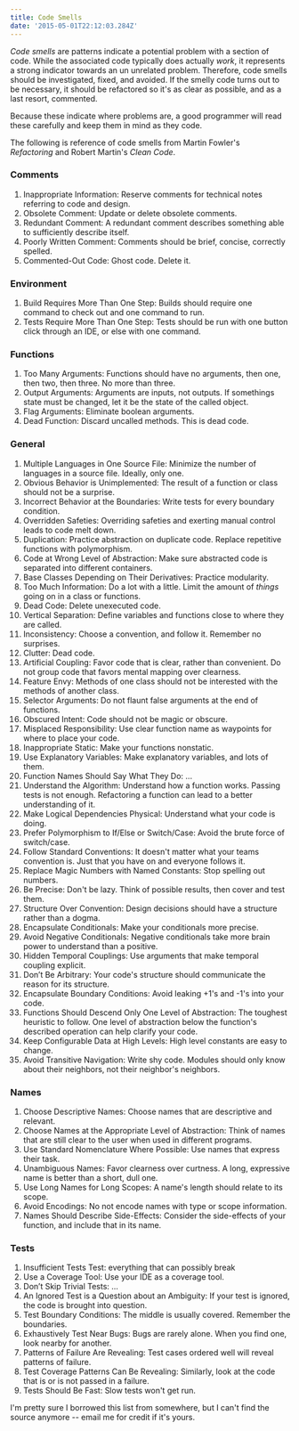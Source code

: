 ```yaml
---
title: Code Smells
date: '2015-05-01T22:12:03.284Z'
---
```


_Code smells_ are patterns indicate a potential problem with a section of code. While the associated code typically does actually _work_, it represents a strong indicator towards an un unrelated problem. Therefore, code smells should be investigated, fixed, and avoided. If the smelly code turns out to be necessary, it should be refactored so it's as clear as possible, and as a last resort, commented.

Because these indicate where problems are, a good programmer will read these carefully and keep them in mind as they code.

The following is reference of code smells from Martin Fowler's _Refactoring_ and Robert Martin's _Clean Code_.

### Comments

1. Inappropriate Information: Reserve comments for technical notes referring to code and design.
2. Obsolete Comment: Update or delete obsolete comments.
3. Redundant Comment: A redundant comment describes something able to sufficiently describe itself.
4. Poorly Written Comment: Comments should be brief, concise, correctly spelled.
5. Commented-Out Code: Ghost code. Delete it.

### Environment

1. Build Requires More Than One Step: Builds should require one command to check out and one command to run.
2. Tests Require More Than One Step: Tests should be run with one button click through an IDE, or else with one command.

### Functions

1. Too Many Arguments: Functions should have no arguments, then one, then two, then three. No more than three.
2. Output Arguments: Arguments are inputs, not outputs. If somethings state must be changed, let it be the state of the called object.
3. Flag Arguments: Eliminate boolean arguments.
4. Dead Function: Discard uncalled methods. This is dead code.

### General

1. Multiple Languages in One Source File: Minimize the number of languages in a source file. Ideally, only one.
2. Obvious Behavior is Unimplemented: The result of a function or class should not be a surprise.
3. Incorrect Behavior at the Boundaries: Write tests for every boundary condition.
4. Overridden Safeties: Overriding safeties and exerting manual control leads to code melt down.
5. Duplication: Practice abstraction on duplicate code. Replace repetitive functions with polymorphism.
6. Code at Wrong Level of Abstraction: Make sure abstracted code is separated into different containers.
7. Base Classes Depending on Their Derivatives: Practice modularity.
8. Too Much Information: Do a lot with a little. Limit the amount of *things* going on in a class or functions.
9. Dead Code: Delete unexecuted code.
10. Vertical Separation: Define variables and functions close to where they are called.
11. Inconsistency: Choose a convention, and follow it. Remember no surprises.
12. Clutter: Dead code.
13. Artificial Coupling: Favor code that is clear, rather than convenient. Do not group code that favors mental mapping over clearness.
14. Feature Envy: Methods of one class should not be interested with the methods of another class.
15. Selector Arguments: Do not flaunt false arguments at the end of functions.
16. Obscured Intent: Code should not be magic or obscure.
17. Misplaced Responsibility: Use clear function name as waypoints for where to place your code.
18. Inappropriate Static: Make your functions nonstatic.
19. Use Explanatory Variables: Make explanatory variables, and lots of them.
20. Function Names Should Say What They Do: ...
21. Understand the Algorithm: Understand how a function works. Passing tests is not enough. Refactoring a function can lead to a better understanding of it.
22. Make Logical Dependencies Physical: Understand what your code is doing.
23. Prefer Polymorphism to If/Else or Switch/Case: Avoid the brute force of switch/case.
24. Follow Standard Conventions: It doesn't matter what your teams convention is. Just that you have on and everyone follows it.
25. Replace Magic Numbers with Named Constants: Stop spelling out numbers.
26. Be Precise: Don't be lazy. Think of possible results, then cover and test them.
27. Structure Over Convention: Design decisions should have a structure rather than a dogma.
28. Encapsulate Conditionals: Make your conditionals more precise.
29. Avoid Negative Conditionals: Negative conditionals take more brain power to understand than a positive.
30. Hidden Temporal Couplings: Use arguments that make temporal coupling explicit.
31. Don’t Be Arbitrary: Your code's structure should communicate the reason for its structure.
32. Encapsulate Boundary Conditions: Avoid leaking +1's and -1's into your code.
33. Functions Should Descend Only One Level of Abstraction: The toughest heuristic to follow. One level of abstraction below the function's described operation can help clarify your code.
34. Keep Configurable Data at High Levels: High level constants are easy to change.
35. Avoid Transitive Navigation: Write shy code. Modules should only know about their neighbors, not their neighbor's neighbors.

### Names

1. Choose Descriptive Names: Choose names that are descriptive and relevant.
2. Choose Names at the Appropriate Level of Abstraction: Think of names that are still clear to the user when used in different programs.
3. Use Standard Nomenclature Where Possible: Use names that express their task.
4. Unambiguous Names: Favor clearness over curtness. A long, expressive name is better than a short, dull one.
5. Use Long Names for Long Scopes: A name's length should relate to its scope.
6. Avoid Encodings: No not encode names with type or scope information.
7. Names Should Describe Side-Effects: Consider the side-effects of your function, and include that in its name.

### Tests

1. Insufficient Tests Test: everything that can possibly break
2. Use a Coverage Tool: Use your IDE as a coverage tool.
3. Don’t Skip Trivial Tests: ...
4. An Ignored Test is a Question about an Ambiguity: If your test is ignored, the code is brought into question.
5. Test Boundary Conditions: The middle is usually covered. Remember the boundaries.
6. Exhaustively Test Near Bugs: Bugs are rarely alone. When you find one, look nearby for another.
7. Patterns of Failure Are Revealing: Test cases ordered well will reveal patterns of failure.
8. Test Coverage Patterns Can Be Revealing: Similarly, look at the code that is or is not passed in a failure.
9. Tests Should Be Fast: Slow tests won't get run.


 I'm pretty sure I borrowed this list from somewhere, but I can't find the source anymore -- email me for credit if it's yours.